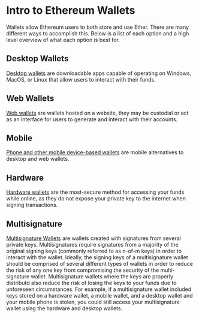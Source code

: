 # Intro to Ethereum Wallets

Wallets allow Ethereum users to both store and use Ether. There are many different ways to accomplish this. Below is a list of each option and a high level overview of what each option is best for.

## Desktop Wallets
[Desktop wallets](desktop.md) are downloadable apps capable of operating on Windows, MacOS, or Linux that allow users to interact with their funds.

## Web Wallets
[Web wallets](web.md) are wallets hosted on a website, they may be custodial or act as an interface for users to generate and interact with their accounts.

## Mobile
[Phone and other mobile device-based wallets](mobile.md) are mobile alternatives to desktop and web wallets.

## Hardware
[Hardware wallets](hardware.md) are the most-secure method for accessing your funds while online, as they do not expose your private key to the internet when signing transactions.

## Multisignature
[Multisignature Wallets](multisignature.md) are wallets created with signatures from several private keys. Multisignatures require signatures from a majority of the original signing keys (commonly referred to as n-of-m keys) in order to interact with the wallet. Ideally, the signing keys of a multisignature wallet should be comprised of several different types of wallets in order to reduce the risk of any one key from compromising the security of the multi-signature wallet. Multisignature wallets where the keys are properly distributd also reduce the risk of losing the keys to your funds due to unforeseen circumstances. For example, if a multisignature wallet included keys stored on a hardware wallet, a mobile wallet, and a desktop wallet and your mobile phone is stolen, you could still access your multisignature wallet using the hardware and desktop wallets.
